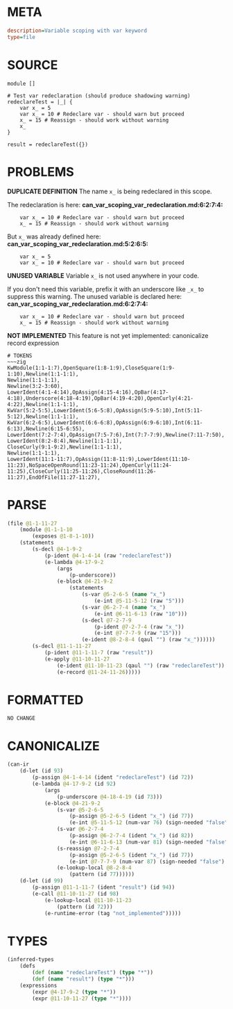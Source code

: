 # META
~~~ini
description=Variable scoping with var keyword
type=file
~~~
# SOURCE
~~~roc
module []

# Test var redeclaration (should produce shadowing warning)
redeclareTest = |_| {
	var x_ = 5
	var x_ = 10 # Redeclare var - should warn but proceed
	x_ = 15 # Reassign - should work without warning
	x_
}

result = redeclareTest({})
~~~
# PROBLEMS
**DUPLICATE DEFINITION**
The name `x_` is being redeclared in this scope.

The redeclaration is here:
**can_var_scoping_var_redeclaration.md:6:2:7:4:**
```roc
	var x_ = 10 # Redeclare var - should warn but proceed
	x_ = 15 # Reassign - should work without warning
```

But `x_` was already defined here:
**can_var_scoping_var_redeclaration.md:5:2:6:5:**
```roc
	var x_ = 5
	var x_ = 10 # Redeclare var - should warn but proceed
```


**UNUSED VARIABLE**
Variable ``x_`` is not used anywhere in your code.

If you don't need this variable, prefix it with an underscore like `_x_` to suppress this warning.
The unused variable is declared here:
**can_var_scoping_var_redeclaration.md:6:2:7:4:**
```roc
	var x_ = 10 # Redeclare var - should warn but proceed
	x_ = 15 # Reassign - should work without warning
```


**NOT IMPLEMENTED**
This feature is not yet implemented: canonicalize record expression


~~~
# TOKENS
~~~zig
KwModule(1:1-1:7),OpenSquare(1:8-1:9),CloseSquare(1:9-1:10),Newline(1:1-1:1),
Newline(1:1-1:1),
Newline(3:2-3:60),
LowerIdent(4:1-4:14),OpAssign(4:15-4:16),OpBar(4:17-4:18),Underscore(4:18-4:19),OpBar(4:19-4:20),OpenCurly(4:21-4:22),Newline(1:1-1:1),
KwVar(5:2-5:5),LowerIdent(5:6-5:8),OpAssign(5:9-5:10),Int(5:11-5:12),Newline(1:1-1:1),
KwVar(6:2-6:5),LowerIdent(6:6-6:8),OpAssign(6:9-6:10),Int(6:11-6:13),Newline(6:15-6:55),
LowerIdent(7:2-7:4),OpAssign(7:5-7:6),Int(7:7-7:9),Newline(7:11-7:50),
LowerIdent(8:2-8:4),Newline(1:1-1:1),
CloseCurly(9:1-9:2),Newline(1:1-1:1),
Newline(1:1-1:1),
LowerIdent(11:1-11:7),OpAssign(11:8-11:9),LowerIdent(11:10-11:23),NoSpaceOpenRound(11:23-11:24),OpenCurly(11:24-11:25),CloseCurly(11:25-11:26),CloseRound(11:26-11:27),EndOfFile(11:27-11:27),
~~~
# PARSE
~~~clojure
(file @1-1-11-27
	(module @1-1-1-10
		(exposes @1-8-1-10))
	(statements
		(s-decl @4-1-9-2
			(p-ident @4-1-4-14 (raw "redeclareTest"))
			(e-lambda @4-17-9-2
				(args
					(p-underscore))
				(e-block @4-21-9-2
					(statements
						(s-var @5-2-6-5 (name "x_")
							(e-int @5-11-5-12 (raw "5")))
						(s-var @6-2-7-4 (name "x_")
							(e-int @6-11-6-13 (raw "10")))
						(s-decl @7-2-7-9
							(p-ident @7-2-7-4 (raw "x_"))
							(e-int @7-7-7-9 (raw "15")))
						(e-ident @8-2-8-4 (qaul "") (raw "x_"))))))
		(s-decl @11-1-11-27
			(p-ident @11-1-11-7 (raw "result"))
			(e-apply @11-10-11-27
				(e-ident @11-10-11-23 (qaul "") (raw "redeclareTest"))
				(e-record @11-24-11-26)))))
~~~
# FORMATTED
~~~roc
NO CHANGE
~~~
# CANONICALIZE
~~~clojure
(can-ir
	(d-let (id 93)
		(p-assign @4-1-4-14 (ident "redeclareTest") (id 72))
		(e-lambda @4-17-9-2 (id 92)
			(args
				(p-underscore @4-18-4-19 (id 73)))
			(e-block @4-21-9-2
				(s-var @5-2-6-5
					(p-assign @5-2-6-5 (ident "x_") (id 77))
					(e-int @5-11-5-12 (num-var 76) (sign-needed "false") (bits-needed "7") (value "5") (id 76)))
				(s-var @6-2-7-4
					(p-assign @6-2-7-4 (ident "x_") (id 82))
					(e-int @6-11-6-13 (num-var 81) (sign-needed "false") (bits-needed "7") (value "10") (id 81)))
				(s-reassign @7-2-7-4
					(p-assign @5-2-6-5 (ident "x_") (id 77))
					(e-int @7-7-7-9 (num-var 87) (sign-needed "false") (bits-needed "7") (value "15") (id 87)))
				(e-lookup-local @8-2-8-4
					(pattern (id 77))))))
	(d-let (id 99)
		(p-assign @11-1-11-7 (ident "result") (id 94))
		(e-call @11-10-11-27 (id 98)
			(e-lookup-local @11-10-11-23
				(pattern (id 72)))
			(e-runtime-error (tag "not_implemented")))))
~~~
# TYPES
~~~clojure
(inferred-types
	(defs
		(def (name "redeclareTest") (type "*"))
		(def (name "result") (type "*")))
	(expressions
		(expr @4-17-9-2 (type "*"))
		(expr @11-10-11-27 (type "*"))))
~~~